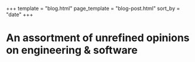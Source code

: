 +++
template = "blog.html"
page_template = "blog-post.html"
sort_by = "date"
+++

# An assortment of unrefined opinions on engineering & software
